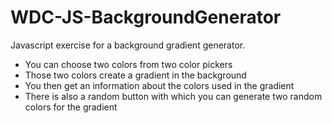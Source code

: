 # WDC-JS-BackgroundGenerator

Javascript exercise for a background gradient generator.
* You can choose two colors from two color pickers
* Those two colors create a gradient in the background
* You then get an information about the colors used in the gradient
* There is also a random button with which you can generate two random colors for the gradient
